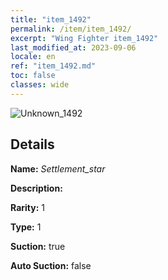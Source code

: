 ```yaml
---
title: "item_1492"
permalink: /item/item_1492/
excerpt: "Wing Fighter item_1492"
last_modified_at: 2023-09-06
locale: en
ref: "item_1492.md"
toc: false
classes: wide
---
```



 ![Unknown_1492](/images/item/Settlement_star_p.png)



## Details

 **Name:** *Settlement_star* 

 **Description:** 

 **Rarity:** 1 

 **Type:** 1 

 **Suction:** true 

 **Auto Suction:** false 



